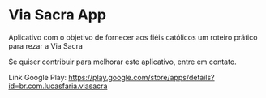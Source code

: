 # Via Sacra App
Aplicativo com o objetivo de fornecer aos fiéis católicos um roteiro prático para rezar a Via Sacra

Se quiser contribuir para melhorar este aplicativo, entre em contato.

Link Google Play:
https://play.google.com/store/apps/details?id=br.com.lucasfaria.viasacra
